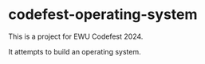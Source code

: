 # codefest-operating-system

This is a project for EWU Codefest 2024.

It attempts to build an operating system.